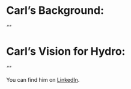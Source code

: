# Carl’s Background:

_“"_

# Carl’s Vision for Hydro:

_“"_

You can find him on [LinkedIn](https://www.linkedin.com/in/carl-ulvinen-5b654428/?originalSubdomain=se).
